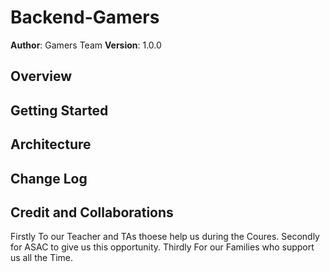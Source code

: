 
# Backend-Gamers
**Author**: Gamers Team 
**Version**: 1.0.0 
## Overview

<!-- Provide a high level overview of what this application is and why you are building it, beyond the fact that it's an assignment for this class. (i.e. What's your problem domain?) -->

## Getting Started
<!-- What are the steps that a user must take in order to build this app on their own machine and get it running? -->

## Architecture
<!-- Provide a detailed description of the application design. What technologies (languages, libraries, etc) you're using, and any other relevant design information. -->

## Change Log

<!-- Use this area to document the iterative changes made to your application as each feature is successfully implemented. Use time stamps. Here's an example:
01-01-2001 4:59pm - Application now has a fully-functional express server, with a GET route for the location resource. -->

## Credit and Collaborations

Firstly To our Teacher and TAs thoese help us during the Coures.
Secondly for ASAC to give us this opportunity.
Thirdly For our Families who support us all the Time.